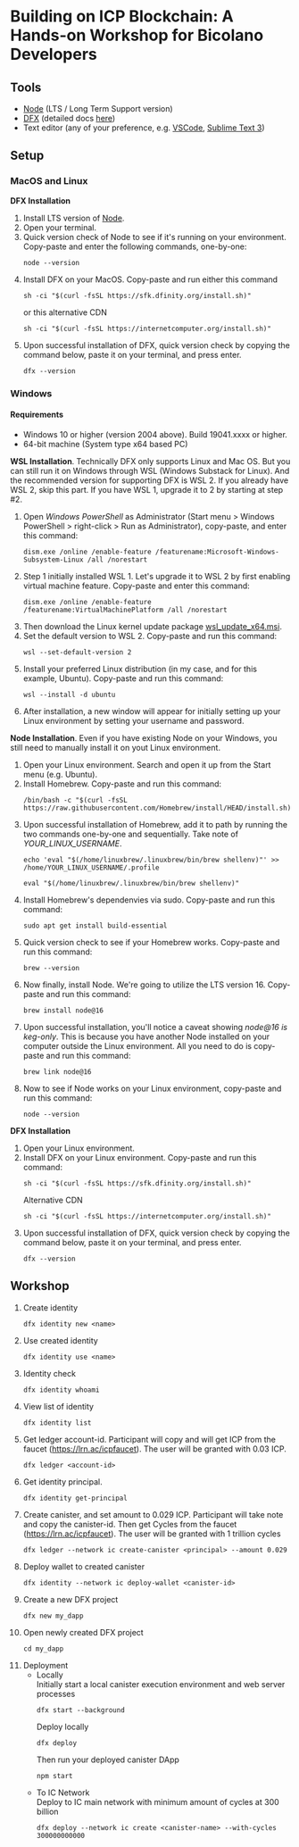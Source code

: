 # Building on ICP Blockchain: A Hands-on Workshop for Bicolano Developers

## Tools
* [Node](https://nodejs.org/en/) (LTS / Long Term Support version)
* [DFX](https://github.com/dfinity/sdk) (detailed docs [here](https://internetcomputer.org/docs/current/references/cli-reference/))
* Text editor (any of your preference, e.g. [VSCode](https://code.visualstudio.com/download), [Sublime Text 3](https://www.sublimetext.com/3))

## Setup

### MacOS and Linux

**DFX Installation**

1. Install LTS version of [Node](https://nodejs.org/en/).
2. Open your terminal.
3. Quick version check of Node to see if it's running on your environment. Copy-paste and enter the following commands, one-by-one:
	```
	node --version
	```
4. Install DFX on your MacOS. Copy-paste and run either this command
	```
	sh -ci "$(curl -fsSL https://sfk.dfinity.org/install.sh)"
	```
	or this alternative CDN
	```
	sh -ci "$(curl -fsSL https://internetcomputer.org/install.sh)" 
	```
5. Upon successful installation of DFX, quick version check by copying the command below, paste it on your terminal, and press enter.
	```
	dfx --version
	```

### Windows

#### Requirements
* Windows 10 or higher (version 2004 above). Build 19041.xxxx or higher.
* 64-bit machine (System type x64 based PC)

**WSL Installation**. Technically DFX only supports Linux and Mac OS. But you can still run it on Windows through WSL (Windows Substack for Linux). And the recommended version for supporting DFX is WSL 2. If you already have WSL 2, skip this part. If you have WSL 1, upgrade it to 2 by starting at step #2.

1. Open _Windows PowerShell_ as Administrator (Start menu > Windows PowerShell > right-click > Run as Administrator), copy-paste, and enter this command:
	```
	dism.exe /online /enable-feature /featurename:Microsoft-Windows-Subsystem-Linux /all /norestart
	```
2. Step 1 initially installed WSL 1. Let's upgrade it to WSL 2 by first enabling virtual machine feature. Copy-paste and enter this command:
	```
	dism.exe /online /enable-feature /featurename:VirtualMachinePlatform /all /norestart
	```
3. Then download the Linux kernel update package [wsl_update_x64.msi](https://wslstorestorage.blob.core.windows.net/wslblob/wsl_update_x64.msi).
4. Set the default version to WSL 2. Copy-paste and run this command:
	```
	wsl --set-default-version 2
	```
5. Install your preferred Linux distribution (in my case, and for this example, Ubuntu). Copy-paste and run this command:
	```
	wsl --install -d ubuntu
	```
6. After installation, a new window will appear for initially setting up your Linux environment by setting your username and password.

**Node Installation**. Even if you have existing Node on your Windows, you still need to manually install it on yout Linux environment.

1. Open your Linux environment. Search and open it up from the Start menu (e.g. Ubuntu).
2. Install Homebrew. Copy-paste and run this command:
	```
	/bin/bash -c "$(curl -fsSL https://raw.githubusercontent.com/Homebrew/install/HEAD/install.sh)"
	```
3. Upon successful installation of Homebrew, add it to path by running the two commands one-by-one and sequentially. Take note of _YOUR_LINUX_USERNAME_.
	```
	echo 'eval "$(/home/linuxbrew/.linuxbrew/bin/brew shellenv)"' >> /home/YOUR_LINUX_USERNAME/.profile
	```
	```
	eval "$(/home/linuxbrew/.linuxbrew/bin/brew shellenv)"
	```
4. Install Homebrew's dependenvies via sudo. Copy-paste and run this command:
	```
	sudo apt get install build-essential
	```
5. Quick version check to see if your Homebrew works. Copy-paste and run this command:
	```
	brew --version
	```
6. Now finally, install Node. We're going to utilize the LTS version 16. Copy-paste and run this command:
	```
	brew install node@16
	```
7. Upon successful installation, you'll notice a caveat showing _node@16 is keg-only_. This is because you have another Node installed on your computer outside the Linux environment. All you need to do is copy-paste and run this command:
	```
	brew link node@16
	```
8. Now to see if Node works on your Linux environment, copy-paste and run this command:
	```
	node --version
	```

**DFX Installation**

1. Open your Linux environment.
2. Install DFX on your Linux environment. Copy-paste and run this command:
	```
	sh -ci "$(curl -fsSL https://sfk.dfinity.org/install.sh)"
	```
	Alternative CDN
	```
	sh -ci "$(curl -fsSL https://internetcomputer.org/install.sh)" 
	```
3. Upon successful installation of DFX, quick version check by copying the command below, paste it on your terminal, and press enter.
	```
	dfx --version
	```

## Workshop
1. Create identity
	```
	dfx identity new <name>
	```
2. Use created identity
	```
	dfx identity use <name>
	```
3. Identity check
	```
	dfx identity whoami
	```
4. View list of identity
	```
	dfx identity list
	```
5. Get ledger account-id. Participant will copy and will get ICP from the faucet (https://lrn.ac/icpfaucet). The user will be granted with 0.03 ICP.
	```
	dfx ledger <account-id>
	```
6. Get identity principal.
	```
	dfx identity get-principal
	```
7. Create canister, and set amount to 0.029 ICP. Participant will take note and copy the canister-id. Then get Cycles from the faucet (https://lrn.ac/icpfaucet). The user will be granted with 1 trillion cycles
	```
	dfx ledger --network ic create-canister <principal> --amount 0.029
	```
8. Deploy wallet to created canister
	```
	dfx identity --network ic deploy-wallet <canister-id>
    ```
9. Create a new DFX project
	```
	dfx new my_dapp
	```
10. Open newly created DFX project
	```
	cd my_dapp
	```
11. Deployment
    * Locally\
    	Initially start a local canister execution environment and web server processes
    	```
		dfx start --background
		```
		Deploy locally
		```
		dfx deploy
		```
		Then run your deployed canister DApp
		```
		npm start
		```
	* To IC Network\
		Deploy to IC main network with minimum amount of cycles at 300 billion
		```
		dfx deploy --network ic create <canister-name> --with-cycles 300000000000
		```
